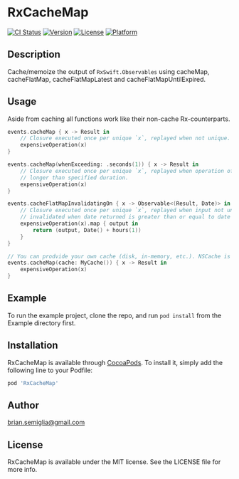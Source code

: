 # RxCacheMap

[![CI Status](https://img.shields.io/travis/brian.semiglia@gmail.com/RxCacheMap.svg?style=flat)](https://travis-ci.org/brian.semiglia@gmail.com/RxCacheMap)
[![Version](https://img.shields.io/cocoapods/v/RxCacheMap.svg?style=flat)](https://cocoapods.org/pods/RxCacheMap)
[![License](https://img.shields.io/cocoapods/l/RxCacheMap.svg?style=flat)](https://cocoapods.org/pods/RxCacheMap)
[![Platform](https://img.shields.io/cocoapods/p/RxCacheMap.svg?style=flat)](https://cocoapods.org/pods/RxCacheMap)

## Description

Cache/memoize the output of `RxSwift.Observables` using cacheMap, cacheFlatMap, cacheFlatMapLatest and cacheFlatMapUntilExpired.

## Usage

Aside from caching all functions work like their non-cache Rx-counterparts.

```swift
events.cacheMap { x -> Result in
    // Closure executed once per unique `x`, replayed when not unique.
    expensiveOperation(x)
}

events.cacheMap(whenExceeding: .seconds(1)) { x -> Result in
    // Closure executed once per unique `x`, replayed when operation of unique value took 
    // longer than specified duration.
    expensiveOperation(x)
}

events.cacheFlatMapInvalidatingOn { x -> Observable<(Result, Date)> in
    // Closure executed once per unique `x`, replayed when input not unique. Cache 
    // invalidated when date returned is greater than or equal to date of event.
    expensiveOperation(x).map { output in 
        return (output, Date() + hours(1))
    }
}

// You can prodvide your own cache (disk, in-memory, etc.). NSCache is the default.
events.cacheMap(cache: MyCache()) { x -> Result in
    expensiveOperation(x)
}
```

## Example

To run the example project, clone the repo, and run `pod install` from the Example directory first.

## Installation

RxCacheMap is available through [CocoaPods](https://cocoapods.org). To install
it, simply add the following line to your Podfile:

```ruby
pod 'RxCacheMap'
```

## Author

brian.semiglia@gmail.com

## License

RxCacheMap is available under the MIT license. See the LICENSE file for more info.
